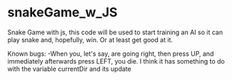 # snakeGame_w_JS
Snake Game with js, this code will be used to start training an AI so it can play snake and, hopefully, win. Or at least get good at it.

Known bugs:
-When you, let's say, are going right, then press UP, and immediately afterwards press LEFT, you die.
I think it has something to do with the variable currentDir and its update
